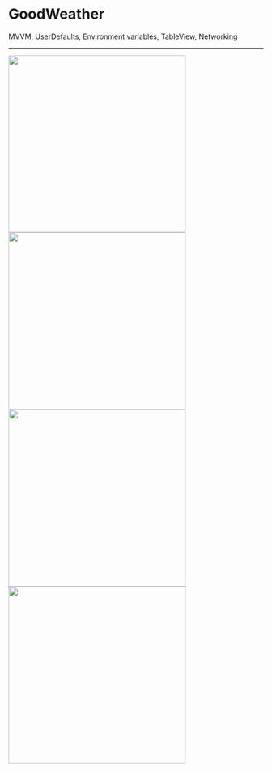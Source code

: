 # GoodWeather
MVVM, UserDefaults, Environment variables, TableView, Networking

---

<a href="url"><img src="https://user-images.githubusercontent.com/31929901/191484386-3a8c04e6-f385-4c6c-9719-30de1896ba44.png" align="left" width="350"></a>

<a href="url"><img src="https://user-images.githubusercontent.com/31929901/191483885-6f611cc8-6933-4275-90e4-b3d0e6f912c0.png" align="left" width="350"></a>

<a href="url"><img src="https://user-images.githubusercontent.com/31929901/191484399-5854dae8-eb8a-41e1-85cc-42075cafd0a1.png" align="left" width="350"></a>

<a href="url"><img src="https://user-images.githubusercontent.com/31929901/191483953-059568de-bfa6-4135-9596-62ed2a65b638.png" align="left" width="350"></a>
